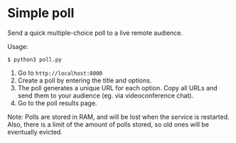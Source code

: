 # Simple poll

Send a quick multiple-choice poll to a live remote audience.

Usage:

```
$ python3 poll.py
```

1.  Go to `http://localhost:8000`
2.  Create a poll by entering the title and options.
3.  The poll generates a unique URL for each option. Copy all URLs and send
    them to your audience (eg. via videoconference chat).
5.  Go to the poll results page.

Note: Polls are stored in RAM, and will be lost when the service is
restarted. Also, there is a limit of the amount of polls stored, so old ones
will be eventually evicted.
